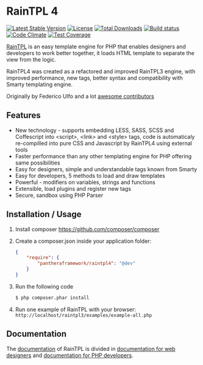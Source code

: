 RainTPL 4
=========

[![Latest Stable Version](https://poser.pugx.org/pantheraframework/raintpl4/v/stable)](https://packagist.org/packages/pantheraframework/raintpl4)
[![License](https://poser.pugx.org/pantheraframework/raintpl4/license)](https://packagist.org/packages/pantheraframework/raintpl4)
[![Total Downloads](https://poser.pugx.org/pantheraframework/raintpl4/downloads)](https://packagist.org/packages/pantheraframework/raintpl4)
[![Build status](https://travis-ci.org/Panthera-Framework/raintpl4.svg)](https://travis-ci.org/Panthera-Framework/raintpl4)
[![Code Climate](https://codeclimate.com/github/Panthera-Framework/raintpl4/badges/gpa.svg)](https://codeclimate.com/github/Panthera-Framework/raintpl4)
[![Test Coverage](https://codeclimate.com/github/Panthera-Framework/raintpl4/badges/coverage.svg)](https://codeclimate.com/github/Panthera-Framework/raintpl4/coverage)

[RainTPL](http://raintpl.com) is an easy template engine for PHP that enables designers and developers to work better together, it loads HTML template to separate the view from the logic.

RainTPL4 was created as a refactored and improved RainTPL3 engine, with improved performance, new tags, better syntax and compatibility with Smarty templating engine.

Originally by Federico Ulfo and a lot [awesome contributors](https://github.com/rainphp/raintpl3/network)

Features
--------
* New technology - supports embedding LESS, SASS, SCSS and Coffescript into &lt;script&gt;, &lt;link&gt; and &lt;style&gt; tags, code is automaticaly re-compilled into pure CSS and Javascript by RainTPL4 using external tools
* Faster performance than any other templating engine for PHP offering same possibilities
* Easy for designers, simple and understandable tags known from Smarty
* Easy for developers, 5 methods to load and draw templates
* Powerful - modifiers on variables, strings and functions
* Extensible, load plugins and register new tags
* Secure, sandbox using PHP Parser


Installation / Usage
--------------------

1. Install composer https://github.com/composer/composer
2. Create a composer.json inside your application folder:

    ``` json
    {
        "require": {
            "pantheraframework/raintpl4": "@dev"
        }
    }
    ```
3. Run the following code

    ``` sh
    $ php composer.phar install
    ```

4. Run one example of RainTPL with your browser: ```http://localhost/raintpl3/examples/example-all.php```

Documentation
-------------
The [documentation](https://github.com/rainphp/raintpl3/wiki/Documentation) of RainTPL is divided in [documentation for web designers](https://github.com/rainphp/raintpl3/wiki/Documentation-for-web-designers) and [documentation for PHP developers](https://github.com/rainphp/raintpl3/wiki/Documentation-for-PHP-developers).
